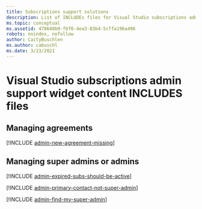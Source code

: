 ```yaml
---
title: Subscriptions support solutions 
description: List of INCLUDEs files for Visual Studio subscriptions admin support widget content
ms.topic: conceptual
ms.assetid: 478648b9-f6f0-4ea3-83b4-5cffa196a496
robots: noindex, nofollow
author: CaityBuschlen 
ms.author: cabuschl 
ms.date: 3/23/2021
---
```


# Visual Studio subscriptions admin support widget content INCLUDES files

## Managing agreements

[!INCLUDE [admin-new-agreement-missing](managing-agreements/includes/admin-new-agreement-missing.md)]

## Managing super admins or admins

[!INCLUDE [admin-expired-subs-should-be-active](managing-super-admins-or-admins/includes/admin-expired-subs-should-be-active.md)]

[!INCLUDE [admin-primary-contact-not-super-admin](managing-super-admins-or-admins/includes/admin-primary-contact-not-super-admin.md)]

[!INCLUDE [admin-find-my-super-admin](managing-super-admins-or-admins/includes/admin-find-my-super-admin.md)]

